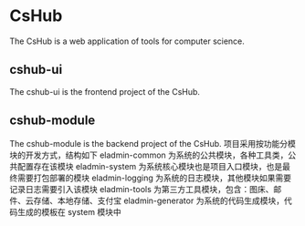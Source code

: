 # CsHub
The CsHub is a web application of tools for computer science.
## cshub-ui
The cshub-ui is the frontend project of the CsHub.
## cshub-module
The cshub-module is the backend project of the CsHub.
项目采用按功能分模块的开发方式，结构如下
eladmin-common 为系统的公共模块，各种工具类，公共配置存在该模块
eladmin-system 为系统核心模块也是项目入口模块，也是最终需要打包部署的模块
eladmin-logging 为系统的日志模块，其他模块如果需要记录日志需要引入该模块
eladmin-tools 为第三方工具模块，包含：图床、邮件、云存储、本地存储、支付宝
eladmin-generator 为系统的代码生成模块，代码生成的模板在 system 模块中
